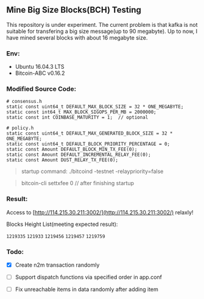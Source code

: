 ## Mine Big Size Blocks(BCH) Testing

This repository is under experiment. The current problem is that kafka is not suitable for transfering a big size message(up to 90 megabyte). Up to now, I have mined several blocks with about 16 megabyte size.

### Env:

- Ubuntu 16.04.3 LTS
- Bitcoin-ABC v0.16.2

### Modified Source Code:

```
# consensus.h
static const uint64_t DEFAULT_MAX_BLOCK_SIZE = 32 * ONE_MEGABYTE;
static const int64_t MAX_BLOCK_SIGOPS_PER_MB = 2000000;
static const int COINBASE_MATURITY = 1;  // optional

# policy.h
static const uint64_t DEFAULT_MAX_GENERATED_BLOCK_SIZE = 32 * ONE_MEGABYTE;
static const uint64_t DEFAULT_BLOCK_PRIORITY_PERCENTAGE = 0;
static const Amount DEFAULT_BLOCK_MIN_TX_FEE(0);
static const Amount DEFAULT_INCREMENTAL_RELAY_FEE(0);
static const Amount DUST_RELAY_TX_FEE(0);
```

> startup command: ./bitcoind -testnet -relaypriority=false

> bitcoin-cli settxfee 0    // after finishing startup

### Result:

Access to [http://114.215.30.211:3002/](http://114.215.30.211:3002/) relaxly!

Blocks Height List(meeting expected result):

   `1219335` `121933` `1219456` `1219457` `1219759`

### Todo:

- [x] Create n2m transaction randomly
- [ ] Support dispatch functions via specified order in app.conf
- [ ] Fix unreachable items in data randomly after adding item

